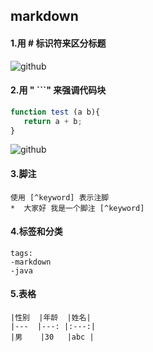  ## markdown
 #### 1.用 # 标识符来区分标题
 ![github](http://wx1.sinaimg.cn/large/a602222agy1fsgolg23t0j20cs08d3yg.jpg "标题")
 
 #### 2.用 " ```" 来强调代码块
 ``` javascript
 function test (a b){
    return a + b;
 }
 ```
 ![github](http://wx4.sinaimg.cn/mw690/a602222agy1fsgp7bp1pij20aw05qq2t.jpg "代码强调")
 
 #### 3.脚注
    使用 [^keyword] 表示注脚
    *  大家好 我是一个脚注 [^keyword]
 #### 4.标签和分类
    tags:
    -markdown
    -java
 #### 5.表格
    |性别  |年龄  |姓名|
    |---  |---: |:---:|
    |男    |30   |abc |
 
 
 
 
 
 
 